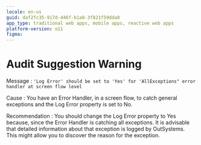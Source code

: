 ```yaml
---
locale: en-us
guid: daf2fc35-917d-446f-b1a8-3f821f59dda8
app_type: traditional web apps, mobile apps, reactive web apps
platform-version: o11
figma:
---
```


# Audit Suggestion Warning

Message
:   `'Log Error' should be set to 'Yes' for 'AllExceptions" error handler at screen flow level`

Cause
:   You have an Error Handler, in a screen flow, to catch general exceptions and the Log Error property is set to No.

Recommendation
:   You should change the Log Error property to Yes because, since the Error Handler is catching all exceptions. It is advisable that detailed information about that exception is logged by OutSystems. This might allow you to discover the reason for the exception.
